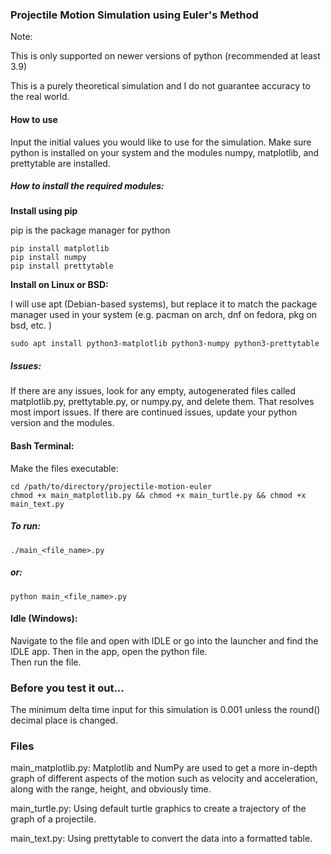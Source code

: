 ### Projectile Motion Simulation using Euler's Method

Note: 

This is only supported on newer versions of python (recommended at least 3.9)

This is a purely theoretical simulation and I do not guarantee accuracy to the real world. 


#### How to use
Input the initial values you would like to use for the simulation. Make sure python is installed on your system and the modules numpy, matplotlib, and prettytable are installed. 

##### How to install the required modules: 

**Install using pip**

pip is the package manager for python

    pip install matplotlib
    pip install numpy
    pip install prettytable

**Install on Linux or BSD:**

I will use apt (Debian-based systems), but replace it to match the package manager used in your system (e.g. pacman on arch, dnf on fedora, pkg on bsd, etc. )

    sudo apt install python3-matplotlib python3-numpy python3-prettytable

##### Issues: 
If there are any issues, look for any empty, autogenerated files called matplotlib.py, prettytable.py, or numpy.py, and delete them. That resolves most import issues. If there are continued issues, update your python version and the modules. 


#### Bash Terminal: 

Make the files executable: 
    
    cd /path/to/directory/projectile-motion-euler
    chmod +x main_matplotlib.py && chmod +x main_turtle.py && chmod +x main_text.py
    
##### To run: 
    
    ./main_<file_name>.py

##### or: 

    python main_<file_name>.py

#### Idle (Windows): 

Navigate to the file and open with IDLE or go into the launcher and find the IDLE app. Then in the app, open the python file.  
Then run the file. 


### Before you test it out...
The minimum delta time input for this simulation is 0.001 unless the round() decimal place is changed. 

### Files

main_matplotlib.py: 
    Matplotlib and NumPy are used to get a more in-depth graph of different aspects of the motion such as velocity and acceleration, along with the range, height, and obviously time. 

main_turtle.py: 
    Using default turtle graphics to create a trajectory of the graph of a projectile. 

main_text.py: 
    Using prettytable to convert the data into a formatted table. 

